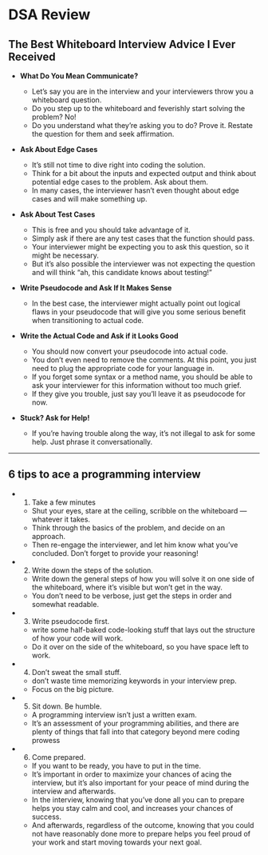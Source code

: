 # DSA Review

## The Best Whiteboard Interview Advice I Ever Received

  - **What Do You Mean Communicate?**
    - Let’s say you are in the interview and your interviewers throw you a whiteboard question. 
    - Do you step up to the whiteboard and feverishly start solving the problem? No!
    - Do you understand what they’re asking you to do? Prove it. Restate the question for them and seek affirmation. 
    
  - **Ask About Edge Cases**
    - It’s still not time to dive right into coding the solution.
    - Think for a bit about the inputs and expected output and think about potential edge cases to the problem. Ask about them.
    - In many cases, the interviewer hasn’t even thought about edge cases and will make something up. 
    
  - **Ask About Test Cases**
    - This is free and you should take advantage of it. 
    - Simply ask if there are any test cases that the function should pass. 
    - Your interviewer might be expecting you to ask this question, so it might be necessary. 
    - But it’s also possible the interviewer was not expecting the question and will think “ah, this candidate knows about testing!”
    
  - **Write Pseudocode and Ask If It Makes Sense**
    - In the best case, the interviewer might actually point out logical flaws in your pseudocode that will give you some serious benefit when transitioning to actual code.
    
  - **Write the Actual Code and Ask if it Looks Good**
    - You should now convert your pseudocode into actual code.
    - You don’t even need to remove the comments. At this point, you just need to plug the appropriate code for your language in.
    - If you forget some syntax or a method name, you should be able to ask your interviewer for this information without too much grief.
    - If they give you trouble, just say you’ll leave it as pseudocode for now.
    
  - **Stuck? Ask for Help!**
    - If you’re having trouble along the way, it’s not illegal to ask for some help. Just phrase it conversationally.
    
    
---
## 6 tips to ace a programming interview

  - 1) Take a few minutes
    - Shut your eyes, stare at the ceiling, scribble on the whiteboard — whatever it takes. 
    - Think through the basics of the problem, and decide on an approach.
    - Then re-engage the interviewer, and let him know what you’ve concluded. Don’t forget to provide your reasoning!
  - 2) Write down the steps of the solution.
    - Write down the general steps of how you will solve it on one side of the whiteboard, where it’s visible but won’t get in the way. 
    - You don’t need to be verbose, just get the steps in order and somewhat readable.
    
  - 3) Write pseudocode first.
    -  write some half-baked code-looking stuff that lays out the structure of how your code will work.
    - Do it over on the side of the whiteboard, so you have space left to work.
    
  - 4) Don’t sweat the small stuff.
    - don’t waste time memorizing keywords in your interview prep. 
    - Focus on the big picture.
    
  - 5) Sit down. Be humble.
    - A programming interview isn’t just a written exam. 
    - It’s an assessment of your programming abilities, and there are plenty of things that fall into that category beyond mere coding prowess
    
  - 6) Come prepared.
    - If you want to be ready, you have to put in the time.
    - It’s important in order to maximize your chances of acing the interview, but it’s also important for your peace of mind during the interview and afterwards.
    - In the interview, knowing that you’ve done all you can to prepare helps you stay calm and cool, and increases your chances of success.
    - And afterwards, regardless of the outcome, knowing that you could not have reasonably done more to prepare helps you feel proud of your work and start moving towards your next goal.
    
 